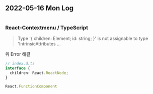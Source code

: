 ## 2022-05-16 Mon Log

#

### React-Contextmenu / TypeScript

> Type '{ children: Element; id: string; }' is not assignable to type 'IntrinsicAttributes ...

위 Error 해결

```typescript
// index.d.ts
interface {
  children: React.ReactNode;
}

React.FunctionComponent
```
